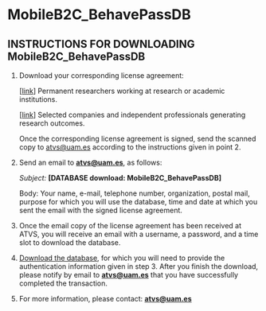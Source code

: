 # MobileB2C_BehavePassDB


## **INSTRUCTIONS FOR DOWNLOADING MobileB2C_BehavePassDB**

1. Download your corresponding license agreement:

    [[link](http://atvs.ii.uam.es/atvs/licenses/MobileB2C_BehavePassDB_License.pdf)] Permanent researchers working at research or academic institutions.
    
    
    [[link](http://atvs.ii.uam.es/atvs/licenses/MobileB2C_Evaluation_License_ONLY_MobileB2C2022.pdf)] Selected companies and independent professionals generating research outcomes.
   

    Once the corresponding license agreement is signed, send the scanned copy to atvs@uam.es according to the instructions given in point 2.

2. Send an email to [**atvs@uam.es**](mailto:atvs@uam.es), as follows:

    _Subject:_ **[DATABASE download: MobileB2C_BehavePassDB]**

    Body: Your name, e-mail, telephone number, organization, postal mail, purpose for which you will use the database, time and date at which you sent the email with the signed license agreement.

1. Once the email copy of the license agreement has been received at ATVS, you will receive an email with a username, a password, and a time slot to download the database.
2. [Download the database](http://atvs.ii.uam.es/atvs/intranet/free_DB/MobileB2C_BehavePassDB), for which you will need to provide the authentication information given in step 3. After you finish the download, please notify by email to [**atvs@uam.es**](mailto:atvs@uam.es) that you have successfully completed the transaction.
3. For more information, please contact: [**atvs@uam.es**](mailto:atvs@uam.es)

<!-- ## **DESCRIPTION OF SVC2021_EvalDB**

The SVC2021_EvalDB database is a novel database specifically acquired for SVC 2021 and also used in SVC-OnGoing Competition. Two acquisition scenarios are considered: office and mobile scenarios.


![](SVC2021.png)


*	**Office scenario**: on-line signatures from 75 total subjects were acquired using a Wacom STU-530 device with the stylus as writing input. Regarding the acquisition protocol, the device was placed on a desktop and subjects were able to rotate it in order to feel comfortable with the writing position. It is important to highlight that the subjects considered in the acquisition of SVC2021_EvalDB are different compared to the ones considered in the DeepSignDB database. Signatures were collected in two separated sessions with a time gap between them of at least 1 week. For each subject, there are 8 total genuine signatures (4 signatures/session) and 16 skilled forgeries (8 signatures/type) performed by four different subjects in two different sessions. Regarding the skilled forgeries, both static and dynamic forgeries were considered in the first and second acquisition sessions, respectively. Information related to X and Y spatial coordinates, pressure, and timestamp is recorded for the Wacom device. In addition, pen-up trajectories are also available.

*	**Mobile scenario**: on-line signatures from 119 total subjects were acquired using the same acquisition framework considered in MobileTouchDB. Regarding the acquisition protocol, we implemented an Android App and uploaded it to the Play Store in order to study an unsupervised mobile scenario. This way all subjects could download the App and use it on their own devices without any kind of supervision, simulating a practical scenario in which subjects can generate touchscreen on-line signatures in any possible scenario, e.g., standing, sitting, walking, indoors, outdoors, etc. As a result, 94 different smartphone models from 16 different brands were collected during the acquisition. Regarding the acquisition protocol, between four and six separated sessions in different days were considered with a total time gap between the first and last session of at least 3 weeks. For each subject, there are at least 8 total genuine signatures (2 signatures/session) and 16 skilled forgeries (8 signatures/type) performed by four different subjects. Regarding the skilled forgeries, both static and dynamic forgeries were considered, similar to the office scenario. Information related to X and Y spatial coordinates, and timestamp is recorded for all devices. Pen-up information is not available in this case.


## **REFERENCES**

For further information on the database and on different applications where it has been used, we refer the reader to (all these articles are publicly available in the [publications](http://atvs.ii.uam.es/atvs/listpublications.do) section of the BiDA group webpage.)

- R. Tolosana, R. Vera-Rodriguez, C. Gonzalez-Garcia, et al., “SVC-onGoing: Signature Verification Competition”, Pattern Recognition, 2022.  

- R. Tolosana, R. Vera-Rodriguez, J. Fierrez, and J. Ortega-Garcia, et al., “ICDAR 2021 Competition on On-Line Signature Verification”, in Proc. International Conference on Document Analysis and Recognition, ICDAR, Lausanne, Switzerland, 2021.
 -->
